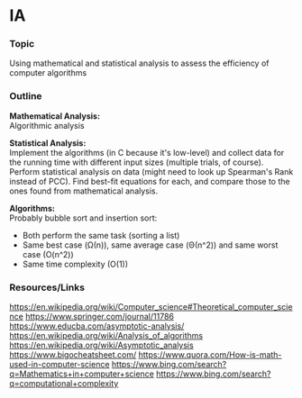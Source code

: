 # IA

### Topic
Using mathematical and statistical analysis to assess the efficiency of computer algorithms

### Outline
**Mathematical Analysis:**<br>
Algorithmic analysis

**Statistical Analysis:**<br>
Implement the algorithms (in C because it's low-level) and collect data for the running time with different input sizes (multiple trials, of course). Perform statistical analysis on data (might need to look up Spearman's Rank instead of PCC). Find best-fit equations for each, and compare those to the ones found from mathematical analysis.

**Algorithms:**<br>
Probably bubble sort and insertion sort:
- Both perform the same task (sorting a list)
- Same best case (Ω(n)), same average case (Θ(n^2)) and same worst case (O(n^2))
- Same time complexity (O(1))

### Resources/Links
https://en.wikipedia.org/wiki/Computer_science#Theoretical_computer_science
https://www.springer.com/journal/11786
https://www.educba.com/asymptotic-analysis/
https://en.wikipedia.org/wiki/Analysis_of_algorithms
https://en.wikipedia.org/wiki/Asymptotic_analysis
https://www.bigocheatsheet.com/
https://www.quora.com/How-is-math-used-in-computer-science
https://www.bing.com/search?q=Mathematics+in+computer+science
https://www.bing.com/search?q=computational+complexity
